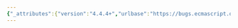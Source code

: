 ```yaml
---
{"_attributes":{"version":"4.4.4+","urlbase":"https://bugs.ecmascript.org/","maintainer":"dherman@mozilla.com"},"bug":{"bug_id":4475,"creation_ts":"2015-08-21 14:08:00 -0700","short_desc":"12.2.6.9 PropertyDefinitionEvaluation: Unnecessary ReturnIfAbrupt in step 3","delta_ts":"2015-10-23 13:11:26 -0700","product":"ECMA-262 Edition 6","component":"technical issues","version":"unspecified","rep_platform":"All","op_sys":"All","bug_status":"RESOLVED","resolution":"FIXED","priority":"Normal","bug_severity":"normal","everconfirmed":true,"reporter":{"uid":"andrebargull","name":"André Bargull"},"assigned_to":{"uid":"allen","name":"Allen Wirfs-Brock"},"cc":"brterlso","long_desc":[{"commentid":14635,"comment_count":0,"who":{"uid":"andrebargull","name":"André Bargull"},"bug_when":"2015-08-21 14:08:55 -0700","thetext":"12.2.6.9 Runtime Semantics: PropertyDefinitionEvaluation\n\n\"PropertyDefinition : IdentifierReference\"\n\nReturnIfAbrupt in step 3 is not needed, abrupt completions are handled in GetValue()."},{"commentid":14845,"comment_count":1,"who":{"uid":"brterlso","name":"Brian Terlson"},"bug_when":"2015-10-23 13:11:26 -0700","thetext":"Fixed in ES2016 Draft."}]}}
---
```

